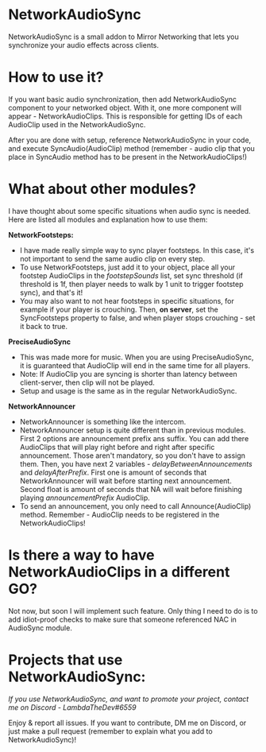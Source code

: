 # NetworkAudioSync
NetworkAudioSync is a small addon to Mirror Networking that lets you synchronize your audio effects across clients.

# How to use it?
If you want basic audio synchronization, then add NetworkAudioSync component to your networked object. With it, one more component will appear - NetworkAudioClips. This is responsible for getting IDs of each AudioClip used in the NetworkAudioSync.

After you are done with setup, reference NetworkAudioSync in your code, and execute SyncAudio(AudioClip) method (remember - audio clip that you place in SyncAudio method has to be present in the NetworkAudioClips!)

# What about other modules?
I have thought about some specific situations when audio sync is needed. Here are listed all modules and explanation how to use them:

**NetworkFootsteps:**
- I have made really simple way to sync player footsteps. In this case, it's not important to send the same audio clip on every step.
- To use NetworkFootsteps, just add it to your object, place all your footstep AudioClips in the *footstepSounds* list, set sync threshold (if threshold is 1f, then player needs to walk by 1 unit to trigger footstep sync), and that's it!
- You may also want to not hear footsteps in specific situations, for example if your player is crouching. Then, __on server__, set the SyncFootsteps property to false, and when player stops crouching - set it back to true.

**PreciseAudioSync**
- This was made more for music. When you are using PreciseAudioSync, it is guaranteed that AudioClip will end in the same time for all players.
- Note: If AudioClip you are syncing is shorter than latency between client-server, then clip will not be played.
- Setup and usage is the same as in the regular NetworkAudioSync.

**NetworkAnnouncer**
- NetworkAnnouncer is something like the intercom.
- NetworkAnnouncer setup is quite different than in previous modules. First 2 options are announcement prefix ans suffix. You can add there AudioClips that will play right before and right after specific announcement. Those aren't mandatory, so you don't have to assign them. Then, you have next 2 variables - *delayBetweenAnnouncements* and *delayAfterPrefix*. First one is amount of seconds that NetworkAnnouncer will wait before starting next announcement. Second float is amount of seconds that NA will wait before finishing playing *announcementPrefix* AudioClip.
- To send an announcement, you only need to call Announce(AudioClip) method. Remember - AudioClip needs to be registered in the NetworkAudioClips!

# Is there a way to have NetworkAudioClips in a different GO?
Not now, but soon I will implement such feature. Only thing I need to do is to add idiot-proof checks to make sure that someone referenced NAC in AudioSync module.

# Projects that use NetworkAudioSync:
*If you use NetworkAudioSync, and want to promote your project, contact me on Discord - LambdaTheDev#6559*


Enjoy & report all issues. If you want to contribute, DM me on Discord, or just make a pull request (remember to explain what you add to NetworkAudioSync)!